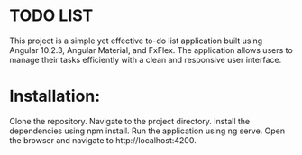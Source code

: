 # TODO LIST
This project is a simple yet effective to-do list application built using Angular 10.2.3, Angular Material, and FxFlex. The application allows users to manage their tasks efficiently with a clean and responsive user interface.


# Installation:

Clone the repository.
Navigate to the project directory.
Install the dependencies using npm install.
Run the application using ng serve.
Open the browser and navigate to http://localhost:4200.
